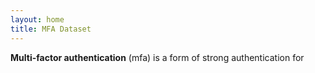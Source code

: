 ```yaml
---
layout: home
title: MFA Dataset
---
```


**Multi-factor authentication** (mfa) is a form of strong authentication for

